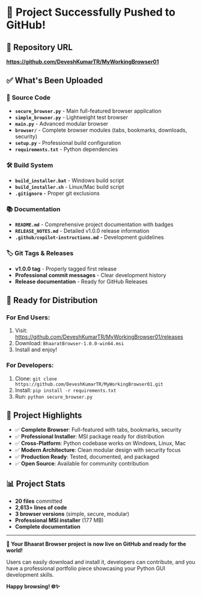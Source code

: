 # 🎉 **Project Successfully Pushed to GitHub!**

## 📍 **Repository URL**
**https://github.com/DeveshKumarTR/MyWorkingBrowser01**

## ✅ **What's Been Uploaded**

### 📂 **Source Code**
- **`secure_browser.py`** - Main full-featured browser application
- **`simple_browser.py`** - Lightweight test browser  
- **`main.py`** - Advanced modular browser
- **`browser/`** - Complete browser modules (tabs, bookmarks, downloads, security)
- **`setup.py`** - Professional build configuration
- **`requirements.txt`** - Python dependencies

### 🛠️ **Build System**
- **`build_installer.bat`** - Windows build script
- **`build_installer.sh`** - Linux/Mac build script
- **`.gitignore`** - Proper git exclusions

### 📚 **Documentation**
- **`README.md`** - Comprehensive project documentation with badges
- **`RELEASE_NOTES.md`** - Detailed v1.0.0 release information
- **`.github/copilot-instructions.md`** - Development guidelines

### 🏷️ **Git Tags & Releases**
- **v1.0.0 tag** - Properly tagged first release
- **Professional commit messages** - Clear development history
- **Release documentation** - Ready for GitHub Releases

## 🚀 **Ready for Distribution**

### **For End Users:**
1. Visit: https://github.com/DeveshKumarTR/MyWorkingBrowser01/releases
2. Download: `BhaaratBrowser-1.0.0-win64.msi`
3. Install and enjoy!

### **For Developers:**
1. Clone: `git clone https://github.com/DeveshKumarTR/MyWorkingBrowser01.git`
2. Install: `pip install -r requirements.txt`
3. Run: `python secure_browser.py`

## 🌟 **Project Highlights**

- ✅ **Complete Browser**: Full-featured with tabs, bookmarks, security
- ✅ **Professional Installer**: MSI package ready for distribution
- ✅ **Cross-Platform**: Python codebase works on Windows, Linux, Mac
- ✅ **Modern Architecture**: Clean modular design with security focus
- ✅ **Production Ready**: Tested, documented, and packaged
- ✅ **Open Source**: Available for community contribution

## 📊 **Project Stats**
- **20 files** committed
- **2,613+ lines of code**
- **3 browser versions** (simple, secure, modular)
- **Professional MSI installer** (177 MB)
- **Complete documentation**

---

**🎯 Your Bhaarat Browser project is now live on GitHub and ready for the world!** 

Users can easily download and install it, developers can contribute, and you have a professional portfolio piece showcasing your Python GUI development skills.

**Happy browsing! 🌐✨**
